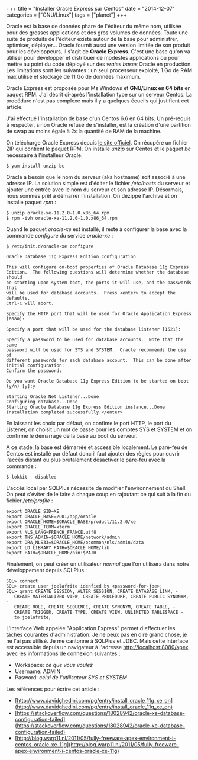 +++
title = "Installer Oracle Express sur Centos"
date = "2014-12-07"
categories = ["GNU/Linux"]
tags = ["planet"]
+++

Oracle est la base de données phare de l'éditeur du même nom, utilisée pour des
grosses applications et des gros volumes de données. Toute une suite de
produits de l'éditeur existe autour de la base pour administrer, optimiser,
déployer... Oracle fournit aussi une version limitée de son produit pour les
développeurs, il s'agit de **Oracle Express**. C'est une base qu'on va utiliser
pour développer et distribuer de modestes applications ou pour mettre au point
du code déployé sur des *vraies bases* Oracle en production. Les limitations
sont les suivantes : un seul processeur exploité, 1 Go de RAM max utilisé et
stockage de 11 Go de données maximum.

Oracle Express est proposée pour Ms Windows et **GNU/Linux en 64 bits** en
paquet RPM. J'ai décrit ci-après l'installation type sur un serveur Centos. La
procédure n'est pas complexe mais il y a quelques écueils qui justifient cet
article.

J'ai effectué l'installation de base d'un Centos 6.6 en 64 bits. Un pré-requis
à respecter, sinon Oracle refuse de s'installer, est la création d'une partition
de swap au moins égale à 2x la quantité de RAM de la machine.

On télécharge Oracle Express depuis [le site
officiel](http://www.oracle.com/technetwork/database/database-technologies/express-edition/downloads/index.html).
On récupère un fichier ZIP qui contient le paquet RPM. On installe *unzip* sur
Centos et le paquet *bc* nécessaire à l'installeur Oracle.

    $ yum install unzip bc

Oracle a besoin que le nom du serveur (aka hostname) soit associé à une adresse
IP. La solution simple est d'éditer le fichier */etc/hosts* du serveur et
ajouter une entrée avec le nom du serveur et son adresse IP. Désormais, nous
sommes prêt à démarrer l'installation. On dézippe l'archive et on installe
paquet *rpm* :

    $ unzip oracle-xe-11.2.0-1.0.x86_64.rpm
    $ rpm -ivh oracle-xe-11.2.0-1.0.x86_64.rpm

Quand le paquet *oracle-xe* est installé, il reste à configurer la base avec la
commande *configure* du service *oracle-xe* :

    $ /etc/init.d/oracle-xe configure

    Oracle Database 11g Express Edition Configuration
    -------------------------------------------------
    This will configure on-boot properties of Oracle Database 11g Express
    Edition.  The following questions will determine whether the database should
    be starting upon system boot, the ports it will use, and the passwords that
    will be used for database accounts.  Press <enter> to accept the defaults.
    Ctrl-C will abort.

    Specify the HTTP port that will be used for Oracle Application Express [8080]:

    Specify a port that will be used for the database listener [1521]:

    Specify a password to be used for database accounts.  Note that the same
    password will be used for SYS and SYSTEM.  Oracle recommends the use of
    different passwords for each database account.  This can be done after
    initial configuration:
    Confirm the password:

    Do you want Oracle Database 11g Express Edition to be started on boot (y/n) [y]:y

    Starting Oracle Net Listener...Done
    Configuring database...Done
    Starting Oracle Database 11g Express Edition instance...Done
    Installation completed successfully.</enter>

En laissant les choix par défaut, on confime le port HTTP, le port du Listener,
on choisit un mot de passe pour les comptes SYS et SYSTEM et on confirme le
démarrage de la base au boot du serveur.

A ce stade, la base est démarrée et accessible localement. Le pare-feu de
Centos est installé par défaut donc il faut ajouter des règles pour ouvrir l'accès
distant ou plus brutalement désactiver le pare-feu avec la commande :

    $ lokkit --disabled

L'accès local par SQLPlus nécessite de modifier l'environnement du Shell. On
peut s'éviter de le faire à chaque coup en rajoutant ce qui suit à la fin du
fichier */etc/profile* :

    export ORACLE_SID=XE
    export ORACLE_BASE=/u01/app/oracle
    export ORACLE_HOME=$ORACLE_BASE/product/11.2.0/xe
    export ORACLE_TERM=xterm
    export NLS_LANG=FRENCH_FRANCE.utf8
    export TNS_ADMIN=$ORACLE_HOME/network/admin
    export ORA_NLS33=$ORACLE_HOME/ocommon/nls/admin/data
    export LD_LIBRARY_PATH=$ORACLE_HOME/lib
    export PATH=$ORACLE_HOME/bin:$PATH

Finalement, on peut créer un utilisateur *normal* que l'on
utilisera dans notre développement depuis SQLPlus :

    SQL> connect
    SQL> create user joelafrite idenfied by <password-for-joe>;
    SQL> grant CREATE SESSION, ALTER SESSION, CREATE DATABASE LINK, -
       CREATE MATERIALIZED VIEW, CREATE PROCEDURE, CREATE PUBLIC SYNONYM, -
       CREATE ROLE, CREATE SEQUENCE, CREATE SYNONYM, CREATE TABLE, -
       CREATE TRIGGER, CREATE TYPE, CREATE VIEW, UNLIMITED TABLESPACE -
       to joelafrite;

L'interface Web appelée "Application Express" permet d'effectuer les tâches
courantes d'administration. Je ne peux pas en dire grand chose, je ne l'ai pas
utilisé. Je me cantonne à SQLPlus et JDBC. Mais cette interface est accessible
depuis un navigateur à l'adresse
[http://localhost:8080/apex](http://localhost:8080/apex) avec les informations
de connexion suivantes :

-   Workspace: *ce que vous voulez*
-   Username: ADMIN
-   Pasword: *celui de l'utilisateur SYS et SYSTEM*

Les références pour écrire cet article :

-   [http://www.davidghedini.com/pg/entry/install_oracle_11g_xe_on](http://www.davidghedini.com/pg/entry/install_oracle_11g_xe_on)
-   [https://stackoverflow.com/questions/18028942/oracle-xe-database-configuration-failed](https://stackoverflow.com/questions/18028942/oracle-xe-database-configuration-failed)
-   [http://blog.warp11.nl/2011/05/fully-freeware-apex-environment-i-centos-oracle-xe-11g](http://blog.warp11.nl/2011/05/fully-freeware-apex-environment-i-centos-oracle-xe-11g)
